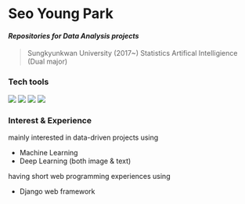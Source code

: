 # Seo Young Park
#### *Repositories for Data Analysis projects* 

> Sungkyunkwan University (2017~)
> Statistics 
> Artifical Intelligience (Dual major)

### Tech tools

<img src="https://img.shields.io/badge/R-276DC3?style=flat-square&logo=R&logoColor=white"/></a>
<img src="https://img.shields.io/badge/Python-3766AB?style=flat-square&logo=Python&logoColor=white"/></a>
<img src="https://img.shields.io/badge/django-092E20?style=flat-square&logo=Django&logoColor=white"/></a>
<img src="https://img.shields.io/badge/R-276DC3?style=flat-square&logo=R&logoColor=white"/></a>

### Interest & Experience
mainly interested in data-driven projects using
- Machine Learning 
- Deep Learning (both image & text)
 
having short web programming experiences using
- Django web framework
